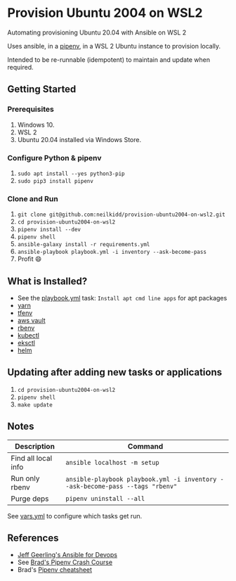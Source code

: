 # Provision Ubuntu 2004 on WSL2

Automating provisioning Ubuntu 20.04 with Ansible on WSL 2

Uses ansible, in a [pipenv](https://docs.pipenv.org/), in a WSL 2 Ubuntu instance to provision locally.

Intended to be re-runnable (idempotent) to maintain and update when required.

## Getting Started

### Prerequisites

1. Windows 10.
1. WSL 2
1. Ubuntu 20.04 installed via Windows Store.

### Configure Python & pipenv

1. `sudo apt install --yes python3-pip`
1. `sudo pip3 install pipenv`

### Clone and Run

1. `git clone git@github.com:neilkidd/provision-ubuntu2004-on-wsl2.git`
1. `cd provision-ubuntu2004-on-wsl2`
1. `pipenv install --dev`
1. `pipenv shell`
1. `ansible-galaxy install -r requirements.yml`
1. `ansible-playbook playbook.yml -i inventory --ask-become-pass`
1. Profit :smile:

## What is Installed?

- See the [playbook.yml](playbook.yml) task: `Install apt cmd line apps` for apt packages
- [yarn](tasks/yarn.yml)
- [tfenv](tasks/tfenv.yml)
- [aws vault](tasks/aws-vault.yml)
- [rbenv](tasks/rbenv.yml)
- [kubectl](tasks/kubectl.yml)
- [eksctl](tasks/eksctl.yml)
- [helm](tasks/helm.yml)

## Updating after adding new tasks or applications
1. `cd provision-ubuntu2004-on-wsl2`
1. `pipenv shell`
1. `make update`

## Notes

|Description           | Command                                                                       |
|--------------------- | ----------------------------------------------------------------------------- |
|Find all local info   | `ansible localhost -m setup`                                                  |
|Run only rbenv        | `ansible-playbook playbook.yml -i inventory --ask-become-pass --tags "rbenv"` |
|Purge deps            | `pipenv uninstall --all`                                                      |

See [vars.yml](vars.yml) to configure which tasks get run.

## References

- [Jeff Geerling's Ansible for Devops](https://leanpub.com/ansible-for-devops/c/J2V7E1SOETu3)
- See [Brad's Pipenv Crash Course](https://youtu.be/6Qmnh5C4Pmo)
- Brad's [Pipenv cheatsheet](https://gist.github.com/bradtraversy/c70a93d6536ed63786c434707b898d55)
